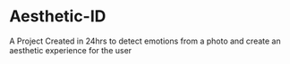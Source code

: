 # Aesthetic-ID
A Project Created in 24hrs to detect emotions from a photo and create an aesthetic experience for the user
